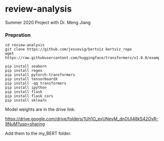# review-analysis
Summer 2020 Project with Dr. Meng Jiang


### Prepration
```
cd review-analysis
git clone https://github.com/jessevig/bertviz bertviz_repo
wget https://raw.githubusercontent.com/huggingface/transformers/v1.0.0/examples/utils_glue.py

pip install seaborn
pip install regex
pip install pytorch-transformers
pip install tensorboardX
pip install -qq transformers
pip install ipython
pip install flask
pip install flask_cors
pip install sklearn
```

Model weights are in the drive link:

https://drive.google.com/drive/folders/1Uh1O_evUNevM_dnOUI48kS42OvR-9NuM?usp=sharing

Add them to the my_BERT folder.